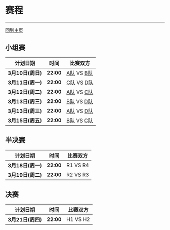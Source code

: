 # 赛程
---
[回到主页](index.html)

## 小组赛

|计划日期|时间|比赛双方|
|--------|------|----|
|**3月10日(周日)** | **22:00** | [A队][ta] VS [B队][tb] |
|**3月11日(周一)** | **22:00** | [C队][tc] VS [D队][td] |
|**3月12日(周二)** | **22:00** | [A队][ta] VS [C队][tc] |
|**3月13日(周三)** | **22:00** | [B队][ta] VS [D队][td] |
|**3月13日(周三)** | **22:00** | [A队][ta] VS [D队][tb] |
|**3月15日(周五)** | **22:00** | [B队][ta] VS [C队][tb] |

## 半决赛

|计划日期|时间|比赛双方|
|--------|------|----|
|**3月18日(周一)** | **22:00** | R1 VS R4 |
|**3月19日(周二)** | **22:00** | R2 VS R3 |

## 决赛

|计划日期|时间|比赛双方|
|--------|------|----|
|**3月21日(周四)** | **22:00** | H1 VS H2 |

[ta]: teama.md
[tb]: teamb.md
[tc]: teamc.md
[td]: teamd.md
